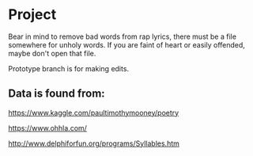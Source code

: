 # Project

Bear in mind to remove bad words from rap lyrics, there must be a file somewhere for unholy words. If you are faint of heart or easily offended, maybe don't open that file.

Prototype branch is for making edits. 

Data is found from: 
-----

https://www.kaggle.com/paultimothymooney/poetry

https://www.ohhla.com/

http://www.delphiforfun.org/programs/Syllables.htm

